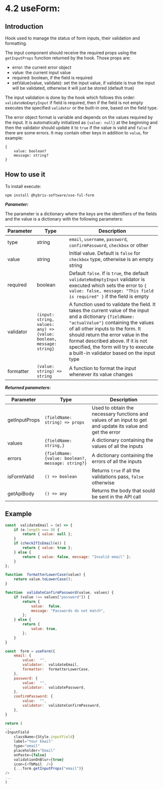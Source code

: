 # **4.2 useForm**:

## **Introduction**

Hook used to manage the status of form inputs, their validation and formatting.

The input component should receive the required props using the `getInputProps` function returned by the hook. Those props are:

- error: the current error object
- value: the current input value
- required: boolean, if the field is required
- setValue(value, validate): set the input value, if validate is true the input will be validated, otherwise it will just be stored (default true)

The input validation is done by the hook which follows this order: `validateNoEmptyInput` if field is required, then if the field is not empty executes the specified `validator` or the built-in one, based on the field type.

The error object format is variable and depends on the values required by the input. It is automatically initialized as `{value: null}` at the beginning and then the validator should update it to `true` if the value is valid and `false` if there are some errors. It may contain other keys in addition to `value`, for example:

```
{
	value: boolean?
	message: string?
}
```

## **How to use it**

To install execute:

`npm install @hybris-software/use-ful-form`

**_Parameter:_**

The parameter is a dictionary where the keys are the identifiers of the fields and the value is a dictionary with the following parameters:

| Parameter | Type                                                                | Description                                                                                                                                                                                                                                                                                                                                           |
| --------- | ------------------------------------------------------------------- | ----------------------------------------------------------------------------------------------------------------------------------------------------------------------------------------------------------------------------------------------------------------------------------------------------------------------------------------------------- |
| type      | string                                                              | `email`, `username`, `password`, `confirmPassword`, `checkbox` or other                                                                                                                                                                                                                                                                               |
| value     | string                                                              | Initial value. Default is `false` for `checkbox` type, otherwise is an empty string                                                                                                                                                                                                                                                                   |
| required  | boolean                                                             | Default `false`. If is `true`, the default `validateNoEmptyInput` validator is executed which sets the error to `{ value: false, message: "This field is required" }` if the field is empty                                                                                                                                                           |
| validator | `(input: string, values: any) => {value: boolean, message: string}` | A function used to validate the field. It takes the current value of the input and a dictionary `{fieldName: "actualValue"}` containing the values of all other inputs to the form. It should return the error value in the format described above. If it is not specified, the form will try to execute a built-in validator based on the input type |
| formatter | `(value: string) => string`                                         | A function to format the input whenever its value changes                                                                                                                                                                                                                                                                                             |

**_Returned parameters:_**

| Parameter     | Type                                              | Description                                                                                                 |
| ------------- | ------------------------------------------------- | ----------------------------------------------------------------------------------------------------------- |
| getInputProps | `(fieldName: string) => props`                    | Used to obtain the necessary functions and values of an input to get and update its value and get the error |
| values        | `{fieldName: string,}`                            | A dictionary containing the values of all the inputs                                                        |
| errors        | `{fieldName: {value: boolean?, message: string?}` | A dictionary containing the errors of all the inputs                                                        |
| isFormValid   | `() => boolean`                                   | Returns `true` if all the validations pass, `false` otherwise                                               |
| getApiBody    | `() => any`                                       | Returns the body that sould be sent in the API call                                                         |

## **Example**

```javascript
const  validateEmail = (e) => {
	if (e.length === 0) {
		return { value: null };
	}
	if (checkIfIsEmail(e)) {
		return { value: true };
	} else {
		return { value: false, message: "Invalid email" };
	}
};

function  formatterLowerCase(value) {
	return value.toLowerCase();
}

function  validateConfirmPassword(value, values) {
	if (value !== values["password"]) {
		return {
			value:  false,
			message: "Passwords do not match",
		};
	} else {
		return {
			value: true,
		};
	}
}

const  form = useForm({
	email: {
		value:  "",
		validator:  validateEmail,
		formatter:  formatterLowerCase,
	},
	password: {
		value:  "",
		validator:  validatePassword,
	},
	confirmPassword: {
		value:  "",
		validator:  validateConfirmPassword,
	},
}

return (
...
<InputField
	className={Style.inputField}
	label="Your Email"
	type="email"
	placeholder="Email"
	onPaste={false}
	validationOnBlur={true}
	icon={<TbMail  />}
	{...form.getInputProps("email")}
/>
...
)
```
